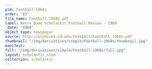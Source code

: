 ```yaml
---
pid: football-1968s
order: '67'
file_name: Football-1968s.pdf
label: Notre Dame Scholastic Football Review - 1968
_date: '1968'
object_type: newspaper
source: http://archives.nd.edu/Football/Football-1968s.pdf
thumbnail: "/img/derivatives/simple/Football-1968s/thumbnail.jpg"
manifest:
full: "/img/derivatives/simple/Football-1968s/full.jpg"
layout: scholastic_item
collection: scholastic
---
```

